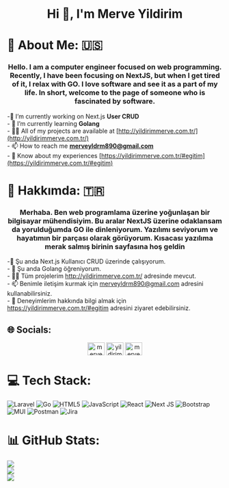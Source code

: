 
<h1 align="center">Hi 👋, I'm Merve Yildirim</h1>


# 💫 About Me: 🇺🇸

<h3 align="center">Hello. I am a computer engineer focused on web programming. Recently, I have been focusing on NextJS, but when I get tired of it, I relax with GO. I love software and see it as a part of my life. In short, welcome to the page of someone who is fascinated by software.</h3>


-🔭 I’m currently working on Next.js **User CRUD**<br>- 🌱 I’m currently learning **Golang**<br>- 👨‍💻 All of my projects are available at [http://yildirimmerve.com.tr/](http://yildirimmerve.com.tr/)<br>- 📫 How to reach me **merveyldrm890@gmail.com**<br>- 📄 Know about my experiences [https://yildirimmerve.com.tr/#egitim](https://yildirimmerve.com.tr/#egitim)


# 💫 Hakkımda: 🇹🇷

<h3 align="center">Merhaba. Ben web programlama üzerine yoğunlaşan bir bilgisayar mühendisiyim. Bu aralar NextJS üzerine odaklansam da yorulduğumda GO ile dinleniyorum. Yazılımı seviyorum ve hayatımın bir parçası olarak görüyorum. Kısacası yazılıma merak salmış birinin sayfasına hoş geldin</h3>

-🔭 Şu anda Next.js Kullanıcı CRUD üzerinde çalışıyorum.<br> - 🌱 Şu anda Golang öğreniyorum.<br>- 👨‍💻 Tüm projelerim http://yildirimmerve.com.tr/ adresinde mevcut.<br>- 📫 Benimle iletişim kurmak için merveyldrm890@gmail.com adresini kullanabilirsiniz.<br>- 📄 Deneyimlerim hakkında bilgi almak için https://yildirimmerve.com.tr/#egitim adresini ziyaret edebilirsiniz.


## 🌐 Socials:
<p align="center">
<a href="https://twitter.com/merveyl50562930" target="blank"><img align="center" src="https://raw.githubusercontent.com/rahuldkjain/github-profile-readme-generator/master/src/images/icons/Social/twitter.svg" alt="merveyl50562930" height="30" width="40" /></a>
<a href="https://linkedin.com/in/yildirimerve" target="blank"><img align="center" src="https://raw.githubusercontent.com/rahuldkjain/github-profile-readme-generator/master/src/images/icons/Social/linked-in-alt.svg" alt="yildirimerve" height="30" width="40" /></a>
<a href="https://instagram.com/merveyldrm.55" target="blank"><img align="center" src="https://raw.githubusercontent.com/rahuldkjain/github-profile-readme-generator/master/src/images/icons/Social/instagram.svg" alt="merveyldrm.55" height="30" width="40" /></a>
</p>

# 💻 Tech Stack:
![Laravel](https://img.shields.io/badge/laravel-%23FF2D20.svg?style=for-the-badge&logo=laravel&logoColor=white) ![Go](https://img.shields.io/badge/go-%2300ADD8.svg?style=for-the-badge&logo=go&logoColor=white) ![HTML5](https://img.shields.io/badge/html5-%23E34F26.svg?style=for-the-badge&logo=html5&logoColor=white) ![JavaScript](https://img.shields.io/badge/javascript-%23323330.svg?style=for-the-badge&logo=javascript&logoColor=%23F7DF1E) ![React](https://img.shields.io/badge/react-%2320232a.svg?style=for-the-badge&logo=react&logoColor=%2361DAFB) ![Next JS](https://img.shields.io/badge/Next-black?style=for-the-badge&logo=next.js&logoColor=white) ![Bootstrap](https://img.shields.io/badge/bootstrap-%23563D7C.svg?style=for-the-badge&logo=bootstrap&logoColor=white) ![MUI](https://img.shields.io/badge/MUI-%230081CB.svg?style=for-the-badge&logo=material-ui&logoColor=white) ![Postman](https://img.shields.io/badge/Postman-FF6C37?style=for-the-badge&logo=postman&logoColor=white) ![Jira](https://img.shields.io/badge/jira-%230A0FFF.svg?style=for-the-badge&logo=jira&logoColor=white)
# 📊 GitHub Stats:
<p align="center">
 
![](https://github-readme-stats.vercel.app/api?username=merveyldrm1999&theme=dark&hide_border=false&include_all_commits=true&count_private=true)<br/>
![](https://github-readme-streak-stats.herokuapp.com/?user=merveyldrm1999&theme=dark&hide_border=false)<br/>
![](https://github-readme-stats.vercel.app/api/top-langs/?username=merveyldrm1999&theme=dark&hide_border=false&include_all_commits=true&count_private=true&layout=compact)
 
 </p>

